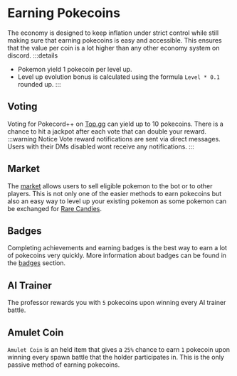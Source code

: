 # Earning Pokecoins

The economy is designed to keep inflation under strict control while still making sure that earning pokecoins is easy and accessible. This ensures that the value per coin is a lot higher than any other economy system on discord.
:::details

- Pokemon yield 1 pokecoin per level up.
- Level up evolution bonus is calculated using the formula `Level * 0.1` rounded up.
  :::

## Voting

Voting for Pokecord++ on [Top.gg](https://top.gg/bot/818836234104602635/vote) can yield up to 10 pokecoins. There is a chance to hit a jackpot after each vote that can double your reward.<br>
:::warning Notice
Vote reward notifications are sent via direct messages. Users with their DMs disabled wont receive any notifications.
:::

## Market

The [market](../commands/market.html) allows users to sell eligible pokemon to the bot or to other players. This is not only one of the easier methods to earn pokecoins but also an easy way to level up your existing pokemon as some pokemon can be exchanged for [Rare Candies](https://bulbapedia.bulbagarden.net/wiki/Rare_Candy).

## Badges

Completing achievements and earning badges is the best way to earn a lot of pokecoins very quickly. More information about badges can be found in the [badges](/strategies/badges.html) section.

## AI Trainer

The professor rewards you with `5` pokecoins upon winning every AI trainer battle.

## Amulet Coin

`Amulet Coin` is an held item that gives a `25%` chance to earn `1` pokecoin upon winning every spawn battle that the holder participates in. This is the only passive method of earning pokecoins.
